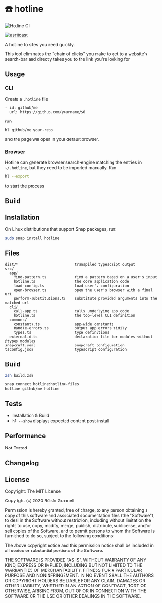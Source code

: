 
# ☎️ hotline

![Hotline CI](https://github.com/rgrannell1/hotline/workflows/Hotline%20CI/badge.svg)

[![asciicast](https://asciinema.org/a/LlW4RZx6cmr2L74HWokY33zxc.svg)](https://asciinema.org/a/LlW4RZx6cmr2L74HWokY33zxc)

A hotline to sites you need quickly.

This tool eliminates the "chain of clicks" you make to get to a website's search-bar and directly takes you to the link you're looking for.

## Usage

### CLI

Create a `.hotline` file

```
- id: github/me
  url: https://github.com/yourname/$0
```

run

```sh
hl github/me your-repo
```

and the page will open in your default browser.

### Browser

Hotline can generate browser search-engine matching the entries in `~/.hotline`, but they need to be imported manually. Run

```sh
hl --export
```

to start the process

## Build

## Installation

On Linux distributions that support Snap packages, run:

```sh
sudo snap install hotline
```

## Files

```
dist/*                          transpiled typescript output
src/
  app/
    find-pattern.ts             find a pattern based on a user's input
    hotline.ts                  the core application code
    load-config.ts              load user's configuration
    open-browser.ts             open the user's browser with a final url
    perform-substitutions.ts    substitute provided arguments into the matched url
  cli/
    call-app.ts                 calls underlying app code
    hotline.ts                  the top-level CLI definition
  commons/
    constants.ts                app-wide constants
    handle-errors.ts            output app errors tidily
    types.ts                    type definitions
  external.d.ts                 declaration file for modules without @types modules
snapcraft.yaml                  snapcraft configuration
tsconfig.json                   typescript configuration
```

## Build

```sh
zsh build.zsh

snap connect hotline:hotline-files
hotline github/me hotline
```

## Tests

- Installation & Build
- `hl --show` displays expected content post-install

## Performance

Not Tested

## Changelog

## License

Copyright:
  The MIT License

  Copyright (c) 2020 Róisín Grannell

  Permission is hereby granted, free of charge, to any person obtaining a copy of this
  software and associated documentation files (the "Software"), to deal in the Software
  without restriction, including without limitation the rights to use, copy, modify, merge,
  publish, distribute, sublicense, and/or sell copies of the Software, and to permit
  persons to whom the Software is furnished to do so, subject to the following conditions:

  The above copyright notice and this permission notice shall be included in all copies
  or substantial portions of the Software.

  THE SOFTWARE IS PROVIDED "AS IS", WITHOUT WARRANTY OF ANY KIND, EXPRESS OR IMPLIED,
  INCLUDING BUT NOT LIMITED TO THE WARRANTIES OF MERCHANTABILITY, FITNESS FOR A PARTICULAR
  PURPOSE AND NONINFRINGEMENT. IN NO EVENT SHALL THE AUTHORS OR COPYRIGHT HOLDERS BE
  LIABLE FOR ANY CLAIM, DAMAGES OR OTHER LIABILITY, WHETHER IN AN ACTION OF CONTRACT, TORT
  OR OTHERWISE, ARISING FROM, OUT OF OR IN CONNECTION WITH THE SOFTWARE OR THE USE OR
  OTHER DEALINGS IN THE SOFTWARE.
